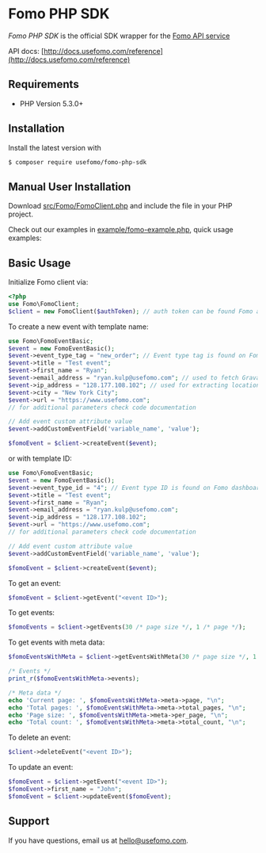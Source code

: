 Fomo PHP SDK
================

*Fomo PHP SDK* is the official SDK wrapper for the [Fomo API service](https://www.usefomo.com)

API docs: [http://docs.usefomo.com/reference](http://docs.usefomo.com/reference)

## Requirements

- PHP Version 5.3.0+

## Installation

Install the latest version with

```bash
$ composer require usefomo/fomo-php-sdk
```

## Manual User Installation

Download [src/Fomo/FomoClient.php](src/Fomo/FomoClient.php) and include the file in your PHP project.

Check out our examples in [example/fomo-example.php](example/fomo-example.php), quick usage examples:

## Basic Usage

Initialize Fomo client via:

```php
<?php
use Fomo\FomoClient;
$client = new FomoClient($authToken); // auth token can be found Fomo application admin dashboard (App -> API Access)
```

To create a new event with template name:

```php
use Fomo\FomoEventBasic;
$event = new FomoEventBasic();
$event->event_type_tag = "new_order"; // Event type tag is found on Fomo dashboard (Templates -> Template name)
$event->title = "Test event";
$event->first_name = "Ryan";
$event->email_address = "ryan.kulp@usefomo.com"; // used to fetch Gravatar for notification image
$event->ip_address = "128.177.108.102"; // used for extracting location parameters (city, province, country)
$event->city = "New York City";
$event->url = "https://www.usefomo.com";
// for additional parameters check code documentation

// Add event custom attribute value
$event->addCustomEventField('variable_name', 'value');

$fomoEvent = $client->createEvent($event);
```

or with template ID:

```php
use Fomo\FomoEventBasic;
$event = new FomoEventBasic();
$event->event_type_id = "4"; // Event type ID is found on Fomo dashboard (Templates -> Template ID)
$event->title = "Test event";
$event->first_name = "Ryan";
$event->email_address = "ryan.kulp@usefomo.com";
$event->ip_address = "128.177.108.102";
$event->url = "https://www.usefomo.com";
// for additional parameters check code documentation

// Add event custom attribute value
$event->addCustomEventField('variable_name', 'value');

$fomoEvent = $client->createEvent($event);
```

To get an event:

```php
$fomoEvent = $client->getEvent("<event ID>");
```

To get events:

```php
$fomoEvents = $client->getEvents(30 /* page size */, 1 /* page */);
```

To get events with meta data:

```php
$fomoEventsWithMeta = $client->getEventsWithMeta(30 /* page size */, 1 /* page */);

/* Events */
print_r($fomoEventsWithMeta->events);

/* Meta data */
echo 'Current page: ', $fomoEventsWithMeta->meta->page, "\n";
echo 'Total pages: ', $fomoEventsWithMeta->meta->total_pages, "\n";
echo 'Page size: ', $fomoEventsWithMeta->meta->per_page, "\n";
echo 'Total count: ', $fomoEventsWithMeta->meta->total_count, "\n";
```

To delete an event:

```php
$client->deleteEvent("<event ID>");
```

To update an event:

```php
$fomoEvent = $client->getEvent("<event ID>");
$fomoEvent->first_name = "John";
$fomoEvent = $client->updateEvent($fomoEvent);
```

## Support

If you have questions, email us at [hello@usefomo.com](mailto:hello@usefomo.com).
